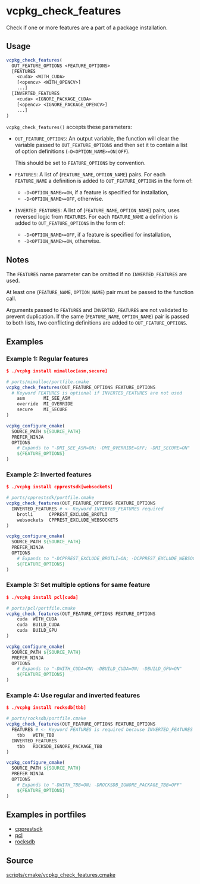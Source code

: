# vcpkg_check_features
Check if one or more features are a part of a package installation.

## Usage
```cmake
vcpkg_check_features(
  OUT_FEATURE_OPTIONS <FEATURE_OPTIONS>
  [FEATURES
    <cuda> <WITH_CUDA>
    [<opencv> <WITH_OPENCV>]
    ...]
  [INVERTED_FEATURES
    <cuda> <IGNORE_PACKAGE_CUDA>
    [<opencv> <IGNORE_PACKAGE_OPENCV>]
    ...]
)
```
`vcpkg_check_features()` accepts these parameters:

* `OUT_FEATURE_OPTIONS`:
  An output variable, the function will clear the variable passed to `OUT_FEATURE_OPTIONS`
  and then set it to contain a list of option definitions (`-D<OPTION_NAME>=ON|OFF`).

  This should be set to `FEATURE_OPTIONS` by convention.

* `FEATURES`:
  A list of (`FEATURE_NAME`, `OPTION_NAME`) pairs.
  For each `FEATURE_NAME` a definition is added to `OUT_FEATURE_OPTIONS` in the form of:

    * `-D<OPTION_NAME>=ON`, if a feature is specified for installation,
    * `-D<OPTION_NAME>=OFF`, otherwise.

* `INVERTED_FEATURES`:
  A list of (`FEATURE_NAME`, `OPTION_NAME`) pairs, uses reversed logic from `FEATURES`.
  For each `FEATURE_NAME` a definition is added to `OUT_FEATURE_OPTIONS` in the form of:

    * `-D<OPTION_NAME>=OFF`, if a feature is specified for installation,
    * `-D<OPTION_NAME>=ON`, otherwise.


## Notes

The `FEATURES` name parameter can be omitted if no `INVERTED_FEATURES` are used.

At least one (`FEATURE_NAME`, `OPTION_NAME`) pair must be passed to the function call.

Arguments passed to `FEATURES` and `INVERTED_FEATURES` are not validated to prevent duplication.
If the same (`FEATURE_NAME`, `OPTION_NAME`) pair is passed to both lists,
two conflicting definitions are added to `OUT_FEATURE_OPTIONS`.


## Examples

### Example 1: Regular features

```cmake
$ ./vcpkg install mimalloc[asm,secure]

# ports/mimalloc/portfile.cmake
vcpkg_check_features(OUT_FEATURE_OPTIONS FEATURE_OPTIONS
  # Keyword FEATURES is optional if INVERTED_FEATURES are not used
    asm       MI_SEE_ASM
    override  MI_OVERRIDE
    secure    MI_SECURE
)

vcpkg_configure_cmake(
  SOURCE_PATH ${SOURCE_PATH}
  PREFER_NINJA
  OPTIONS
    # Expands to "-DMI_SEE_ASM=ON; -DMI_OVERRIDE=OFF; -DMI_SECURE=ON"
    ${FEATURE_OPTIONS}
)
```

### Example 2: Inverted features

```cmake
$ ./vcpkg install cpprestsdk[websockets]

# ports/cpprestsdk/portfile.cmake
vcpkg_check_features(OUT_FEATURE_OPTIONS FEATURE_OPTIONS
  INVERTED_FEATURES # <- Keyword INVERTED_FEATURES required
    brotli      CPPREST_EXCLUDE_BROTLI
    websockets  CPPREST_EXCLUDE_WEBSOCKETS
)

vcpkg_configure_cmake(
  SOURCE_PATH ${SOURCE_PATH}
  PREFER_NINJA
  OPTIONS
    # Expands to "-DCPPREST_EXCLUDE_BROTLI=ON; -DCPPREST_EXCLUDE_WEBSOCKETS=OFF"
    ${FEATURE_OPTIONS}
)
```

### Example 3: Set multiple options for same feature

```cmake
$ ./vcpkg install pcl[cuda]

# ports/pcl/portfile.cmake
vcpkg_check_features(OUT_FEATURE_OPTIONS FEATURE_OPTIONS
    cuda  WITH_CUDA
    cuda  BUILD_CUDA
    cuda  BUILD_GPU
)

vcpkg_configure_cmake(
  SOURCE_PATH ${SOURCE_PATH}
  PREFER_NINJA
  OPTIONS
    # Expands to "-DWITH_CUDA=ON; -DBUILD_CUDA=ON; -DBUILD_GPU=ON"
    ${FEATURE_OPTIONS}
)
```

### Example 4: Use regular and inverted features

```cmake
$ ./vcpkg install rocksdb[tbb]

# ports/rocksdb/portfile.cmake
vcpkg_check_features(OUT_FEATURE_OPTIONS FEATURE_OPTIONS
  FEATURES # <- Keyword FEATURES is required because INVERTED_FEATURES are being used
    tbb   WITH_TBB
  INVERTED_FEATURES
    tbb   ROCKSDB_IGNORE_PACKAGE_TBB
)

vcpkg_configure_cmake(
  SOURCE_PATH ${SOURCE_PATH}
  PREFER_NINJA
  OPTIONS
    # Expands to "-DWITH_TBB=ON; -DROCKSDB_IGNORE_PACKAGE_TBB=OFF"
    ${FEATURE_OPTIONS}
)
```

## Examples in portfiles

* [cpprestsdk](https://github.com/microsoft/vcpkg/blob/master/ports/cpprestsdk/portfile.cmake)
* [pcl](https://github.com/microsoft/vcpkg/blob/master/ports/pcl/portfile.cmake)
* [rocksdb](https://github.com/microsoft/vcpkg/blob/master/ports/rocksdb/portfile.cmake)

## Source
[scripts/cmake/vcpkg_check_features.cmake](https://github.com/Microsoft/vcpkg/blob/master/scripts/cmake/vcpkg_check_features.cmake)
